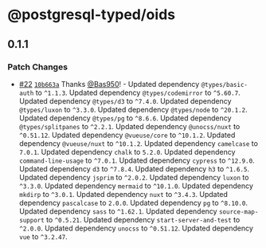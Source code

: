 # @postgresql-typed/oids

## 0.1.1

### Patch Changes

- [#22](https://github.com/PostgreSQL-Typed/PostgreSQL-Typed/pull/22) [`10b663a`](https://github.com/PostgreSQL-Typed/PostgreSQL-Typed/commit/10b663a1631b81cdfca2a2da61512d8880807cf3) Thanks [@Bas950](https://github.com/Bas950)! - Updated dependency `@types/basic-auth` to `^1.1.3`. Updated dependency `@types/codemirror` to `^5.60.7`. Updated dependency `@types/d3` to `^7.4.0`. Updated dependency `@types/luxon` to `^3.3.0`. Updated dependency `@types/node` to `^20.1.2`. Updated dependency `@types/pg` to `^8.6.6`. Updated dependency `@types/splitpanes` to `^2.2.1`. Updated dependency `@unocss/nuxt` to `^0.51.12`. Updated dependency `@vueuse/core` to `^10.1.2`. Updated dependency `@vueuse/nuxt` to `^10.1.2`. Updated dependency `camelcase` to `7.0.1`. Updated dependency `chalk` to `5.2.0`. Updated dependency `command-line-usage` to `^7.0.1`. Updated dependency `cypress` to `^12.9.0`. Updated dependency `d3` to `^7.8.4`. Updated dependency `h3` to `^1.6.5`. Updated dependency `jsprim` to `^2.0.2`. Updated dependency `luxon` to `^3.3.0`. Updated dependency `mermaid` to `^10.1.0`. Updated dependency `mkdirp` to `^3.0.1`. Updated dependency `nuxt` to `^3.4.3`. Updated dependency `pascalcase` to `2.0.0`. Updated dependency `pg` to `^8.10.0`. Updated dependency `sass` to `^1.62.1`. Updated dependency `source-map-support` to `^0.5.21`. Updated dependency `start-server-and-test` to `^2.0.0`. Updated dependency `unocss` to `^0.51.12`. Updated dependency `vue` to `^3.2.47`.

